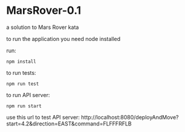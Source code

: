 # MarsRover-0.1

a solution to Mars Rover kata

to run the application you need node installed 

run:
```
npm install
```
to run tests:
```
npm run test
```
to run API server:
```
npm run start
```
use this url to test API server:
http://localhost:8080/deployAndMove?start=4.2&direction=EAST&command=FLFFFRFLB